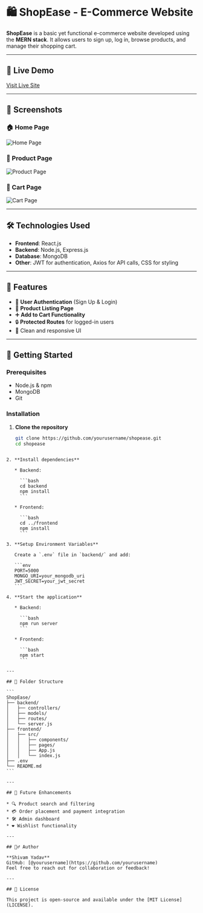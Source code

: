 # 🛍️ ShopEase - E-Commerce Website

**ShopEase** is a basic yet functional e-commerce website developed using the **MERN stack**. It allows users to sign up, log in, browse products, and manage their shopping cart.

---

## 🔗 Live Demo

[Visit Live Site](https://shop-ease-gray-psi.vercel.app/)

---

## 📸 Screenshots

### 🏠 Home Page
![Home Page](https://github.com/user-attachments/assets/f7fcf84b-6388-41bf-bb41-124d9703935b)

### 📄 Product Page
![Product Page](https://github.com/user-attachments/assets/b78854e0-04d9-467f-8a58-68f51daa94ae)

### 🛒 Cart Page
![Cart Page](https://github.com/user-attachments/assets/dbc66d31-a3db-4622-8a18-187510b20a99)

---

## 🛠️ Technologies Used

- **Frontend**: React.js
- **Backend**: Node.js, Express.js
- **Database**: MongoDB
- **Other**: JWT for authentication, Axios for API calls, CSS for styling

---

## 🔑 Features

- 👤 **User Authentication** (Sign Up & Login)
- 🛒 **Product Listing Page**
- ➕ **Add to Cart Functionality**
- 🔒 **Protected Routes** for logged-in users
- 🎯 Clean and responsive UI

---

## 🚀 Getting Started

### Prerequisites

- Node.js & npm
- MongoDB
- Git

### Installation

1. **Clone the repository**
   ```bash
   git clone https://github.com/yourusername/shopease.git
   cd shopease
````

2. **Install dependencies**

   * Backend:

     ```bash
     cd backend
     npm install
     ```

   * Frontend:

     ```bash
     cd ../frontend
     npm install
     ```

3. **Setup Environment Variables**

   Create a `.env` file in `backend/` and add:

   ```env
   PORT=5000
   MONGO_URI=your_mongodb_uri
   JWT_SECRET=your_jwt_secret
   ```

4. **Start the application**

   * Backend:

     ```bash
     npm run server
     ```

   * Frontend:

     ```bash
     npm start
     ```

---

## 📁 Folder Structure

```
ShopEase/
├── backend/
│   ├── controllers/
│   ├── models/
│   ├── routes/
│   └── server.js
├── frontend/
│   ├── src/
│   │   ├── components/
│   │   ├── pages/
│   │   ├── App.js
│   │   └── index.js
├── .env
└── README.md
```

---

## 🧠 Future Enhancements

* 🔍 Product search and filtering
* 💳 Order placement and payment integration
* 🛠️ Admin dashboard
* ❤️ Wishlist functionality

---

## 🙋‍♂️ Author

**Shivam Yadav**
GitHub: [@yourusername](https://github.com/yourusername)
Feel free to reach out for collaboration or feedback!

---

## 📄 License

This project is open-source and available under the [MIT License](LICENSE).

````
